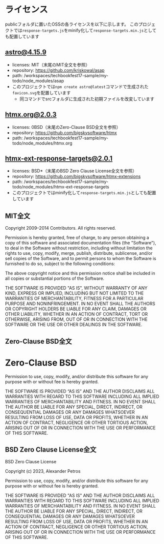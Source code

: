 # ライセンス

publicフォルダに置いたOSSの各ライセンスを以下に示します。
このプロジェクトでは`response-targets.js`をminify化して`response-targets.min.js`としても配置しています

## astro@4.15.9

- licenses: MIT（末尾のMIT全文を参照）
- repository: https://github.com/kriskowal/asap
- path: /workspaces/techbookfest17-sample/my-todo/node_modules/asap
- このプロジェクトでは`npm create astro@latest`コマンドで生成された`favicon.svg`を配置しています
  - 同コマンドでsrcフォルダに生成された初期ファイルを改変しています

## htmx.org@2.0.3

- licenses: 0BSD（末尾のZero-Clause BSD全文を参照）
- repository: https://github.com/bigskysoftware/htmx
- path: /workspaces/techbookfest17-sample/my-todo/node_modules/htmx.org

## htmx-ext-response-targets@2.0.1

- licenses: BSD*（末尾のBSD Zero Clause License全文を参照）
- repository: https://github.com/bigskysoftware/htmx-extensions
- path: /workspaces/techbookfest17-sample/my-todo/node_modules/htmx-ext-response-targets
- このプロジェクトではminify化して`response-targets.min.js`としても配置しています

## MIT全文

Copyright 2009–2014 Contributors. All rights reserved.

Permission is hereby granted, free of charge, to any person obtaining a copy
of this software and associated documentation files (the "Software"), to
deal in the Software without restriction, including without limitation the
rights to use, copy, modify, merge, publish, distribute, sublicense, and/or
sell copies of the Software, and to permit persons to whom the Software is
furnished to do so, subject to the following conditions:

The above copyright notice and this permission notice shall be included in
all copies or substantial portions of the Software.

THE SOFTWARE IS PROVIDED "AS IS", WITHOUT WARRANTY OF ANY KIND, EXPRESS OR
IMPLIED, INCLUDING BUT NOT LIMITED TO THE WARRANTIES OF MERCHANTABILITY,
FITNESS FOR A PARTICULAR PURPOSE AND NONINFRINGEMENT. IN NO EVENT SHALL THE
AUTHORS OR COPYRIGHT HOLDERS BE LIABLE FOR ANY CLAIM, DAMAGES OR OTHER
LIABILITY, WHETHER IN AN ACTION OF CONTRACT, TORT OR OTHERWISE, ARISING
FROM, OUT OF OR IN CONNECTION WITH THE SOFTWARE OR THE USE OR OTHER DEALINGS
IN THE SOFTWARE.

## Zero-Clause BSD全文

Zero-Clause BSD
=============

Permission to use, copy, modify, and/or distribute this software for
any purpose with or without fee is hereby granted.

THE SOFTWARE IS PROVIDED “AS IS” AND THE AUTHOR DISCLAIMS ALL
WARRANTIES WITH REGARD TO THIS SOFTWARE INCLUDING ALL IMPLIED WARRANTIES
OF MERCHANTABILITY AND FITNESS. IN NO EVENT SHALL THE AUTHOR BE LIABLE
FOR ANY SPECIAL, DIRECT, INDIRECT, OR CONSEQUENTIAL DAMAGES OR ANY
DAMAGES WHATSOEVER RESULTING FROM LOSS OF USE, DATA OR PROFITS, WHETHER IN
AN ACTION OF CONTRACT, NEGLIGENCE OR OTHER TORTIOUS ACTION, ARISING OUT
OF OR IN CONNECTION WITH THE USE OR PERFORMANCE OF THIS SOFTWARE.

## BSD Zero Clause License全文

BSD Zero Clause License

Copyright (c) 2023, Alexander Petros

Permission to use, copy, modify, and/or distribute this software for any
purpose with or without fee is hereby granted.

THE SOFTWARE IS PROVIDED "AS IS" AND THE AUTHOR DISCLAIMS ALL WARRANTIES
WITH REGARD TO THIS SOFTWARE INCLUDING ALL IMPLIED WARRANTIES OF
MERCHANTABILITY AND FITNESS. IN NO EVENT SHALL THE AUTHOR BE LIABLE FOR
ANY SPECIAL, DIRECT, INDIRECT, OR CONSEQUENTIAL DAMAGES OR ANY DAMAGES
WHATSOEVER RESULTING FROM LOSS OF USE, DATA OR PROFITS, WHETHER IN AN
ACTION OF CONTRACT, NEGLIGENCE OR OTHER TORTIOUS ACTION, ARISING OUT OF
OR IN CONNECTION WITH THE USE OR PERFORMANCE OF THIS SOFTWARE.
